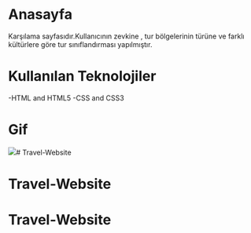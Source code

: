 <h1>Anasayfa</h1>

Karşılama sayfasıdır.Kullanıcının zevkine , tur bölgelerinin türüne ve farklı kültürlere göre tur sınıflandırması yapılmıştır.


<h1>Kullanılan Teknolojiler</h1>
-HTML and HTML5
-CSS and CSS3

<h1>Gif</h1>

<image src="images/travel.gif"># Travel-Website
# Travel-Website
# Travel-Website
